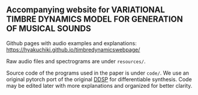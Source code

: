 ## Accompanying website for VARIATIONAL TIMBRE DYNAMICS MODEL FOR GENERATION OF MUSICAL SOUNDS

Github pages with audio examples and explanations: https://hyakuchiki.github.io/timbredynamicswebpage/

Raw audio files and spectrograms are under `resources/`.

Source code of the programs used in the paper is under `code/`. We use an original pytorch port of the original [DDSP](https://github.com/magenta/ddsp) for differentiable synthesis. Code may be edited later with more explanations and organized for better clarity.
